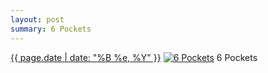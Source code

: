 ```yaml
---
layout: post
summary: 6 Pockets
---
```


<p>
  <time><a href="/578">{{ page.date | date: "%B %e, %Y" }}</a></time>
  <a href="/578"><img src="{{ site.assets_url }}/578-480.jpg" srcset="{{ site.assets_url }}/578-240.jpg 240w, {{ site.assets_url }}/578-480.jpg 480w, {{ site.assets_url }}/578-720.jpg 720w, {{ site.assets_url }}/578-960.jpg 960w" sizes="(min-width: 700px) 50vw, calc(100vw - 2rem)" alt="6 Pockets" /></a>
  <span>6 Pockets</span>
</p>
